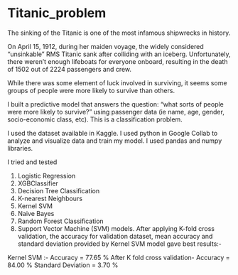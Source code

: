 # Titanic_problem
The sinking of the Titanic is one of the most infamous shipwrecks in history.

On April 15, 1912, during her maiden voyage, the widely considered “unsinkable” RMS Titanic sank after colliding with an iceberg. Unfortunately, there weren’t enough lifeboats for everyone onboard, resulting in the death of 1502 out of 2224 passengers and crew.

While there was some element of luck involved in surviving, it seems some groups of people were more likely to survive than others.

I built a predictive model that answers the question: “what sorts of people were more likely to survive?” using passenger data (ie name, age, gender, socio-economic class, etc). This is a classification problem.

I used the dataset available in Kaggle. I used python in Google Collab to analyze and visualize data and train my model. I used pandas and numpy libraries.

I tried and tested
1. Logistic Regression
2. XGBClassifier
3. Decision Tree Classification
4. K-nearest Neighbours
5. Kernel SVM
6. Naive Bayes
7. Random Forest Classification
8. Support Vector Machine (SVM)
   models. After applying K-fold cross validation, the accuracy for validation dataset, mean accuracy and standard deviation provided by Kernel SVM model gave best results:-
   
Kernel SVM :-
Accuracy = 77.65 %
After K fold cross validation-
Accuracy = 84.00 %
Standard Deviation = 3.70 %
